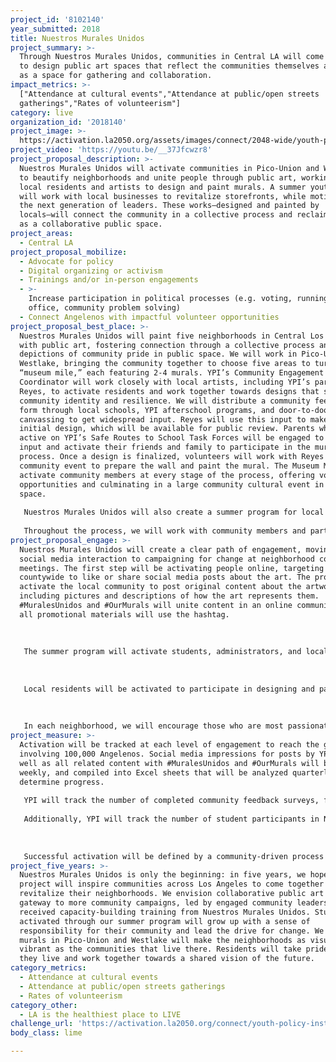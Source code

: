 ```yaml
---
project_id: '8102140'
year_submitted: 2018
title: Nuestros Murales Unidos
project_summary: >-
  Through Nuestros Murales Unidos, communities in Central LA will come together
  to design public art spaces that reflect the communities themselves and serve
  as a space for gathering and collaboration.
impact_metrics: >-
  ["Attendance at cultural events","Attendance at public/open streets
  gatherings","Rates of volunteerism"]
category: live
organization_id: '2018140'
project_image: >-
  https://activation.la2050.org/assets/images/connect/2048-wide/youth-policy-institute.jpg
project_video: 'https://youtu.be/__37Jfcwzr8'
project_proposal_description: >-
  Nuestros Murales Unidos will activate communities in Pico-Union and Westlake
  to beautify neighborhoods and unite people through public art, working with
  local residents and artists to design and paint murals. A summer youth program
  will work with local businesses to revitalize storefronts, while motivating
  the next generation of leaders. These works—designed and painted by
  locals—will connect the community in a collective process and reclaim streets
  as a collaborative public space.
project_areas:
  - Central LA
project_proposal_mobilize:
  - Advocate for policy
  - Digital organizing or activism
  - Trainings and/or in-person engagements
  - >-
    Increase participation in political processes (e.g. voting, running for
    office, community problem solving)
  - Connect Angelenos with impactful volunteer opportunities
project_proposal_best_place: >-
  Nuestros Murales Unidos will paint five neighborhoods in Central Los Angeles
  with public art, fostering connection through a collective process and
  depictions of community pride in public space. We will work in Pico-Union and
  Westlake, bringing the community together to choose five areas to turn into a
  “museum mile,” each featuring 2-4 murals. YPI’s Community Engagement
  Coordinator will work closely with local artists, including YPI’s partner Juan
  Reyes, to activate residents and work together towards designs that showcase
  community identity and resilience. We will distribute a community feedback
  form through local schools, YPI afterschool programs, and door-to-door
  canvassing to get widespread input. Reyes will use this input to make an
  initial design, which will be available for public review. Parents who are
  active on YPI’s Safe Routes to School Task Forces will be engaged to give
  input and activate their friends and family to participate in the mural
  process. Once a design is finalized, volunteers will work with Reyes at a
  community event to prepare the wall and paint the mural. The Museum Miles will
  activate community members at every stage of the process, offering volunteer
  opportunities and culminating in a large community cultural event in a public
  space.
   
   Nuestros Murales Unidos will also create a summer program for local students to participate in beautification. The program will be run by the Community Engagement Coordinator and held each weekday for an hour. Students will work with local businesses to talk about the appearance of their storefront, offering to repaint shabby exterior walls with simple designs or place decorated potted plants outside. The summer program will activate the next generation of community leaders, empowering students with a sense of responsibility to their community and the tools to take action. Parents and community members will be encouraged to help with designing and creating these smaller works.
   
   Throughout the process, we will work with community members and partner organizations to kick off a social media campaign using the artworks as a focal point for community pride. #MuralesUnidos and #OurMurals will give this project a unified online presence, and carry connections created through the design process online. Angelenos across the city will be connected to the art through Facebook, Instagram, and Twitter, and encouraged to start similar projects in their own communities. By offering meaningful volunteer opportunities and cultural events in community spaces, YPI hopes to provide resources for these communities to come together and create something that truly represents them. The collaborative murals will serve as a visual representation of the community’s pride and resilience, as well as the power of collective action. These works—chosen, designed, and painted by locals—will reclaim streets as a collaborative public space, a canvas for public engagement led by a new generation of community leaders.
project_proposal_engage: >-
  Nuestros Murales Unidos will create a clear path of engagement, moving from
  social media interaction to campaigning for change at neighborhood council
  meetings. The first step will be activating people online, targeting Angelenos
  countywide to like or share social media posts about the art. The project will
  activate the local community to post original content about the artworks,
  including pictures and descriptions of how the art represents them.
  #MuralesUnidos and #OurMurals will unite content in an online community, and
  all promotional materials will use the hashtag.
   
   
   
   The summer program will activate students, administrators, and local business owners, creating partnerships for neighborhood beautification. Business owners will be key stakeholders, and encouraged to engage in other aspects of the project.
   
   
   
   Local residents will be activated to participate in designing and painting the murals. Bilingual forms will be sent out to students and families, and staff will canvas to widen the project’s reach. This process will emphasize community ownership of the project, and lead to large volunteer turnout at mural creation events.
   
   
   
   In each neighborhood, we will encourage those who are most passionate to join together in a Task Force that will canvas for community input, rally friends and family to attend events, and campaign for any needed City approval. The Task Force will receive capacity-building training to attend neighborhood council meetings and lead the charge for change.
project_measure: >-
  Activation will be tracked at each level of engagement to reach the goal of
  involving 100,000 Angelenos. Social media impressions for posts by YPI, as
  well as all related content with #MuralesUnidos and #OurMurals will be tracked
  weekly, and compiled into Excel sheets that will be analyzed quarterly to
  determine progress.
   
   YPI will track the number of completed community feedback surveys, flyers given to students and families, and community members volunteering at mural events. These numbers will be analyzed in quarterly STAT Reports that track progress towards annual outcomes. Nuestros Murales Unidos will aim to reach 100 community members through canvassing, give flyers to 400 students, and engage 100 volunteers in each area.
   
   Additionally, YPI will track the number of student participants in Nuestros Murales Unidos summer program through enrollment forms, with a goal of enrolling 100 students over two years. Students will activate business owners, whose activation will be tracked by the Community Engagement Coordinator. The Community Engagement Coordinator will also be responsible for tracking the number of community members activated in each Task Force, with a goal of 20 community members in total.
   
   
   
   Successful activation will be defined by a community-driven process and murals made by and for local residents. Our vision of success also includes a widespread social media campaign that will activate Angelenos across the county to reach the goal of engaging 100,000 people.
project_five_years: >-
  Nuestros Murales Unidos is only the beginning: in five years, we hope this
  project will inspire communities across Los Angeles to come together and
  revitalize their neighborhoods. We envision collaborative public art as a
  gateway to more community campaigns, led by engaged community leaders who
  received capacity-building training from Nuestros Murales Unidos. Students
  activated through our summer program will grow up with a sense of
  responsibility for their community and lead the drive for change. We hope that
  murals in Pico-Union and Westlake will make the neighborhoods as visually
  vibrant as the communities that live there. Residents will take pride in where
  they live and work together towards a shared vision of the future.
category_metrics:
  - Attendance at cultural events
  - Attendance at public/open streets gatherings
  - Rates of volunteerism
category_other:
  - LA is the healthiest place to LIVE
challenge_url: 'https://activation.la2050.org/connect/youth-policy-institute/'
body_class: lime

---
```


